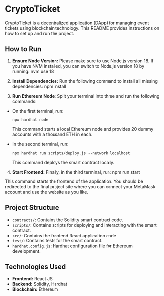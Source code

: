# CryptoTicket

CryptoTicket is a decentralized application (DApp) for managing event tickets using blockchain technology. This README provides instructions on how to set up and run the project.

## How to Run

1. **Ensure Node Version:**
   Please make sure to use Node.js version 18. If you have NVM installed, you can switch to Node.js version 18 by running:
   nvm use 18

2. **Install Dependencies:**
   Run the following command to install all missing dependencies:
   npm install

3. **Run Ethereum Node:**
   Split your terminal into three and run the following commands:

- On the first terminal, run:

  ```
  npx hardhat node
  ```

  This command starts a local Ethereum node and provides 20 dummy accounts with a thousand ETH in each.

- In the second terminal, run:
  ```
  npx hardhat run scripts/deploy.js --network localhost
  ```
  This command deploys the smart contract locally.

4. **Start Frontend:**
   Finally, in the third terminal, run:
   npm run start

This command starts the frontend of the application. You should be redirected to the final project site where you can connect your MetaMask account and use the website as you like.

## Project Structure

- `contracts/`: Contains the Solidity smart contract code.
- `scripts/`: Contains scripts for deploying and interacting with the smart contract.
- `src/`: Contains the frontend React application code.
- `test/`: Contains tests for the smart contract.
- `hardhat.config.js`: Hardhat configuration file for Ethereum development.

## Technologies Used

- **Frontend:** React JS
- **Backend:** Solidity, Hardhat
- **Blockchain:** Ethereum

